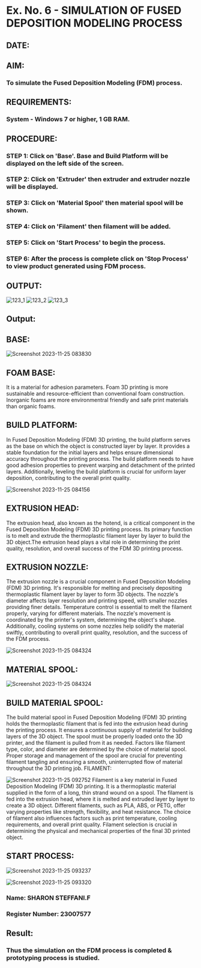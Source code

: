 # Ex. No. 6 - SIMULATION OF FUSED DEPOSITION MODELING PROCESS

## DATE: 
## AIM:
### To simulate the Fused Deposition Modeling (FDM) process.

## REQUIREMENTS:
### System - Windows 7 or higher, 1 GB RAM.

## PROCEDURE:
### STEP 1: Click on 'Base'. Base and Build Platform will be displayed on the left side of the screen.
### STEP 2: Click on 'Extruder' then extruder and extruder nozzle will be displayed.
### STEP 3: Click on 'Material Spool' then material spool will be shown.
### STEP 4: Click on 'Filament' then filament will be added.
### STEP 5: Click on 'Start Process' to begin the process.
### STEP 6: After the process is complete click on 'Stop Process' to view product generated using FDM process.

## OUTPUT:
![123_1](https://github.com/Sellakumar1987/Ex.-No---6.-SIMULATION-OF-FUSED-DEPOSITION-MODELING-PROCESS/assets/113594316/998a5e1b-4fea-4f03-a323-dd49973513a7)
![123_2](https://github.com/Sellakumar1987/Ex.-No---6.-SIMULATION-OF-FUSED-DEPOSITION-MODELING-PROCESS/assets/113594316/92d9d5de-1d13-43b2-a354-c3429e38d50b)
![123_3](https://github.com/Sellakumar1987/Ex.-No---6.-SIMULATION-OF-FUSED-DEPOSITION-MODELING-PROCESS/assets/113594316/e05c97f8-b035-4e4d-86e8-f91a73aa95a8)

## Output:
## BASE:
![Screenshot 2023-11-25 083830](https://github.com/Sharonsteffani2005/Ex.-No---6.-SIMULATION-OF-FUSED-DEPOSITION-MODELING-PROCESS/assets/144979934/f5aa81f7-5075-4564-8d0c-a4eabf1d2f41)
## FOAM BASE:
It is a material for adhesion parameters. Foam 3D printing is more sustainable and resource-efficient than conventional foam construction. Inorganic foams are more environmentral friendly and safe print materials than organic foams.

## BUILD PLATFORM:
In Fused Deposition Modeling (FDM) 3D printing, the build platform serves as the base on which the object is constructed layer by layer. It provides a stable foundation for the initial layers and helps ensure dimensional accuracy throughout the printing process. The build platform needs to have good adhesion properties to prevent warping and detachment of the printed layers. Additionally, leveling the build platform is crucial for uniform layer deposition, contributing to the overall print quality.

![Screenshot 2023-11-25 084156](https://github.com/Sharonsteffani2005/Ex.-No---6.-SIMULATION-OF-FUSED-DEPOSITION-MODELING-PROCESS/assets/144979934/350c91f8-7329-46a4-a7de-dc8ff0872648)

## EXTRUSION HEAD:
The extrusion head, also known as the hotend, is a critical component in the Fused Deposition Modeling (FDM) 3D printing process. Its primary function is to melt and extrude the thermoplastic filament layer by layer to build the 3D object.The extrusion head plays a vital role in determining the print quality, resolution, and overall success of the FDM 3D printing process.

## EXTRUSION NOZZLE:
The extrusion nozzle is a crucial component in Fused Deposition Modeling (FDM) 3D printing. It's responsible for melting and precisely depositing thermoplastic filament layer by layer to form 3D objects. The nozzle's diameter affects layer resolution and printing speed, with smaller nozzles providing finer details. Temperature control is essential to melt the filament properly, varying for different materials. The nozzle's movement is coordinated by the printer's system, determining the object's shape. Additionally, cooling systems on some nozzles help solidify the material swiftly, contributing to overall print quality, resolution, and the success of the FDM process.

![Screenshot 2023-11-25 084324](https://github.com/Sharonsteffani2005/Ex.-No---6.-SIMULATION-OF-FUSED-DEPOSITION-MODELING-PROCESS/assets/144979934/dcd0655b-699f-4132-b3cc-d34144f84bd9)
## MATERIAL SPOOL:

![Screenshot 2023-11-25 084324](https://github.com/Sharonsteffani2005/Ex.-No---6.-SIMULATION-OF-FUSED-DEPOSITION-MODELING-PROCESS/assets/144979934/dc2508c9-a7ef-4e1a-8525-e96c1c03e203)
## BUILD MATERIAL SPOOL:
The build material spool in Fused Deposition Modeling (FDM) 3D printing holds the thermoplastic filament that is fed into the extrusion head during the printing process. It ensures a continuous supply of material for building layers of the 3D object. The spool must be properly loaded onto the 3D printer, and the filament is pulled from it as needed. Factors like filament type, color, and diameter are determined by the choice of material spool. Proper storage and management of the spool are crucial for preventing filament tangling and ensuring a smooth, uninterrupted flow of material throughout the 3D printing job.
FILAMENT:

![Screenshot 2023-11-25 092752](https://github.com/Sharonsteffani2005/Ex.-No---6.-SIMULATION-OF-FUSED-DEPOSITION-MODELING-PROCESS/assets/144979934/34b51a0c-c4cf-4754-8ad3-b429a4458204)
Filament is a key material in Fused Deposition Modeling (FDM) 3D printing. It is a thermoplastic material supplied in the form of a long, thin strand wound on a spool. The filament is fed into the extrusion head, where it is melted and extruded layer by layer to create a 3D object. Different filaments, such as PLA, ABS, or PETG, offer varying properties like strength, flexibility, and heat resistance. The choice of filament also influences factors such as print temperature, cooling requirements, and overall print quality. Filament selection is crucial in determining the physical and mechanical properties of the final 3D printed object.

## START PROCESS:
![Screenshot 2023-11-25 093237](https://github.com/Sharonsteffani2005/Ex.-No---6.-SIMULATION-OF-FUSED-DEPOSITION-MODELING-PROCESS/assets/144979934/ae502cfe-e30d-426c-8c4d-fad4af5a6360)

![Screenshot 2023-11-25 093320](https://github.com/Sharonsteffani2005/Ex.-No---6.-SIMULATION-OF-FUSED-DEPOSITION-MODELING-PROCESS/assets/144979934/b7190eca-f87e-484a-bcb0-4ffa93b24763)








### Name: SHARON STEFFANI.F
### Register Number: 23007577

## Result:
### Thus the simulation on the FDM process is completed & prototyping process is studied.

